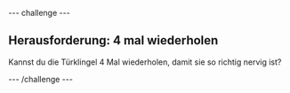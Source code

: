 \--- challenge \---

## Herausforderung: 4 mal wiederholen

Kannst du die Türklingel 4 Mal wiederholen, damit sie so richtig nervig ist?

\--- /challenge \---